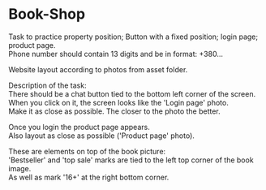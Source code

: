 # Book-Shop
Task to practice property position; Button with a fixed position; login page; product page.\
Phone number should contain 13 digits and be in format: +380...

Website layout according to photos from asset folder.

Description of the task:\
  There should be a chat button tied to the bottom left corner of the screen.\
  When you click on it, the screen looks like the 'Login page' photo.\
  Make it as close as possible. The closer to the photo the better.
  
  Once you login the product page appears.\
  Also layout as close as possible ('Product page' photo). 

  These are elements on top of the book picture:\
  'Bestseller' and 'top sale' marks are tied to the left top corner of the book image.\
  As well as mark '16+' at the right bottom corner.
